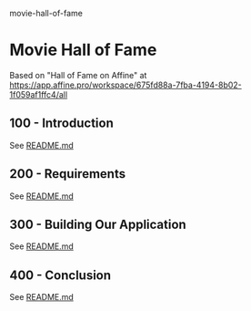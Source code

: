 movie-hall-of-fame
# Movie Hall of Fame

Based on "Hall of Fame on Affine" at https://app.affine.pro/workspace/675fd88a-7fba-4194-8b02-1f059af1ffc4/all

## 100 - Introduction

See [README.md](./100/README.md)

## 200 - Requirements

See [README.md](./200/README.md)

## 300 - Building Our Application

See [README.md](./300/README.md)

## 400 - Conclusion

See [README.md](./400/README.md)

